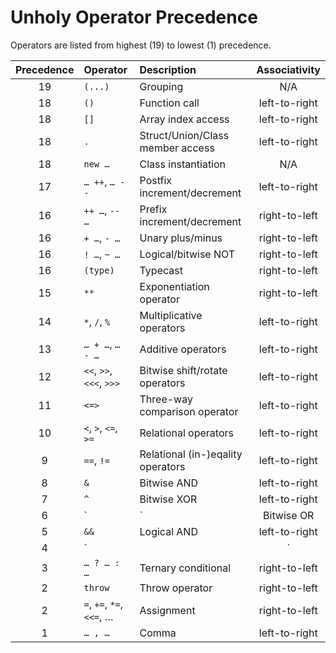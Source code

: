 # Unholy Operator Precedence

Operators are listed from highest (19) to lowest (1) precedence.

| Precedence | Operator                    | Description                           | Associativity |
|:----------:|:----------------------------|:--------------------------------------|:-------------:|
|     19     | `(...)`                     | Grouping                              |      N/A      |
|     18     | `()`                        | Function call                         | left-to-right |
|     18     | `[]`                        | Array index access                    | left-to-right |
|     18     | `.`                         | Struct/Union/Class member access      | left-to-right |
|     18     | `new …`                     | Class instantiation                   |      N/A      |
|     17     | `… ++`, `… --`              | Postfix increment/decrement           | left-to-right |
|     16     | `++ …`, `-- …`              | Prefix increment/decrement            | right-to-left |
|     16     | `+ …`, `- …`                | Unary plus/minus                      | right-to-left |
|     16     | `! …`, `~ …`                | Logical/bitwise NOT                   | right-to-left |
|     16     | `(type)`                    | Typecast                              | right-to-left |
|     15     | `**`                        | Exponentiation operator               | right-to-left |
|     14     | `*`, `/`, `%`               | Multiplicative operators              | left-to-right |
|     13     | `… + …`, `… - …`            | Additive operators                    | left-to-right |
|     12     | `<<`, `>>`, `<<<`, `>>>`    | Bitwise shift/rotate operators        | left-to-right |
|     11     | `<=>`                       | Three-way comparison operator         | left-to-right |
|     10     | `<`, `>`, `<=`, `>=`        | Relational operators                  | left-to-right |
|      9     | `==`, `!=`                  | Relational (in-)eqality operators     | left-to-right |
|      8     | `&`                         | Bitwise AND                           | left-to-right |
|      7     | `^`                         | Bitwise XOR                           | left-to-right |
|      6     | `|`                         | Bitwise OR                            | left-to-right |
|      5     | `&&`                        | Logical AND                           | left-to-right |
|      4     | `||`                        | Logical OR                            | left-to-right |
|      3     | `… ? … : …`                 | Ternary conditional                   | right-to-left |
|      2     | `throw`                     | Throw operator                        | right-to-left |
|      2     | `=`, `+=`, `*=`, `<<=`, …   | Assignment                            | right-to-left |
|      1     | `… , …`                     | Comma                                 | left-to-right |
